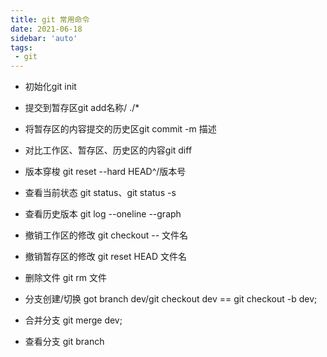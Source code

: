 ```yaml
---
title: git 常用命令
date: 2021-06-18
sidebar: 'auto'
tags:
 - git
---
```


* 初始化git init
* 提交到暂存区git add名称/ ./*
* 将暂存区的内容提交的历史区git commit -m  描述
* 对比工作区、暂存区、历史区的内容git diff
* 版本穿梭 git reset --hard HEAD^/版本号

* 查看当前状态 git status、git status -s
* 查看历史版本 git log --oneline --graph
* 撤销工作区的修改 git checkout -- 文件名
* 撤销暂存区的修改 git reset HEAD 文件名
* 删除文件 git rm 文件
* 分支创建/切换 got branch dev/git checkout dev  ==  git checkout -b dev;
* 合并分支 git merge dev;
* 查看分支 git branch